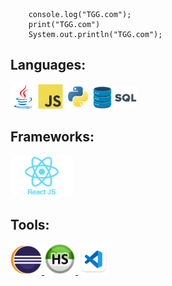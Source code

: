         console.log("TGG.com");
        print("TGG.com")
        System.out.println("TGG.com");
    


## Languages:
<p align="left"> <a href="#"><img src="./picture/java.svg" alt="java" width="40" height="40"/></a> <a href="#"><img src="./picture/js.svg" alt="javascript" width="40" height="40"/></a> <a href="#"><img src="./picture/python.svg" alt="python" width="40" height="40"/></a> <a href="#"> <img width="70px" src="./picture/SQL.png" alt="SQL"/> </a> </p>

## Frameworks:
<p align="left"> <a href="#"> <img width="100px" src="./picture/react.png" alt="react" /> </a> </p>

## Tools:
<p align="left"> <a href="#"> <img width="50px" src="./picture/eclipse.png" alt="eclipse" /> </a> <a href="#"> <img width="50px" src="./picture/heidi.png" alt="heidiSQL" /> </a> <a href="#"> <img width="50px" src="./picture/vscode.png" alt="VScode" /> </a>  </p>




